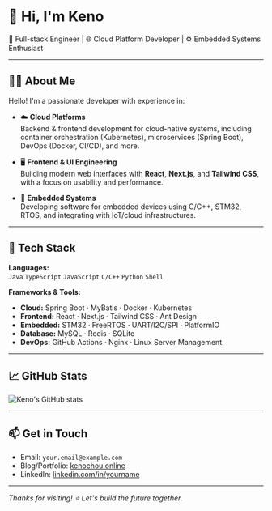 # 👋 Hi, I'm Keno

🚀 Full-stack Engineer | 🌐 Cloud Platform Developer | ⚙️ Embedded Systems Enthusiast

---

## 👨‍💻 About Me

Hello! I'm a passionate developer with experience in:

- ☁️ **Cloud Platforms**  
  Backend & frontend development for cloud-native systems, including container orchestration (Kubernetes), microservices (Spring Boot), DevOps (Docker, CI/CD), and more.

- 🖥️ **Frontend & UI Engineering**  
  Building modern web interfaces with **React**, **Next.js**, and **Tailwind CSS**, with a focus on usability and performance.

- 🔧 **Embedded Systems**  
  Developing software for embedded devices using C/C++, STM32, RTOS, and integrating with IoT/cloud infrastructures.

---

## 🧰 Tech Stack

**Languages:**  
`Java` `TypeScript` `JavaScript` `C/C++` `Python` `Shell`

**Frameworks & Tools:**  
- **Cloud:** Spring Boot · MyBatis · Docker · Kubernetes  
- **Frontend:** React · Next.js · Tailwind CSS · Ant Design  
- **Embedded:** STM32 · FreeRTOS · UART/I2C/SPI · PlatformIO  
- **Database:** MySQL · Redis · SQLite  
- **DevOps:** GitHub Actions · Nginx · Linux Server Management

---

## 📈 GitHub Stats

![Keno's GitHub stats](https://github-readme-stats.vercel.app/api?username=kenochou&show_icons=true&theme=tokyonight)

---

## 📫 Get in Touch

- Email: `your.email@example.com`  
- Blog/Portfolio: [kenochou.online](https://kenochou.online)  
- LinkedIn: [linkedin.com/in/yourname](https://linkedin.com/in/yourname)

---

_Thanks for visiting! ⭐ Let's build the future together._  
